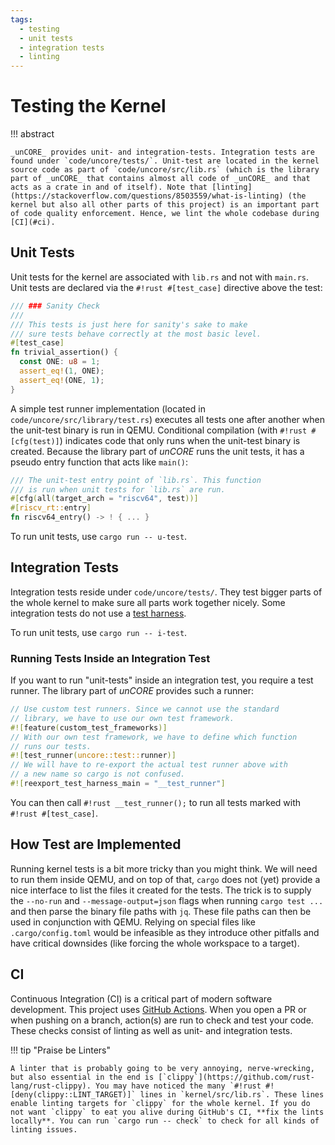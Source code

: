 ```yaml
---
tags:
  - testing
  - unit tests
  - integration tests
  - linting
---
```


# Testing the Kernel

!!! abstract

    _unCORE_ provides unit- and integration-tests. Integration tests are found under `code/uncore/tests/`. Unit-test are located in the kernel source code as part of `code/uncore/src/lib.rs` (which is the library part of _unCORE_ that contains almost all code of _unCORE_ and that acts as a crate in and of itself). Note that [linting](https://stackoverflow.com/questions/8503559/what-is-linting) (the kernel but also all other parts of this project) is an important part of code quality enforcement. Hence, we lint the whole codebase during [CI](#ci).

## Unit Tests

Unit tests for the kernel are associated with `lib.rs` and not with `main.rs`. Unit tests are declared via the `#!rust #[test_case]` directive above the test:

```rust linenums="1" hl_lines="5"
/// ### Sanity Check
///
/// This tests is just here for sanity's sake to make
/// sure tests behave correctly at the most basic level.
#[test_case]
fn trivial_assertion() {
  const ONE: u8 = 1;
  assert_eq!(1, ONE);
  assert_eq!(ONE, 1);
}
```

A simple test runner implementation (located in `code/uncore/src/library/test.rs`) executes all tests one after another when the unit-test binary is run in QEMU. Conditional compilation (with `#!rust #[cfg(test)]`) indicates code that only runs when the unit-test binary is created. Because the library part of _unCORE_ runs the unit tests, it has a pseudo entry function that acts like `main()`:

```rust hl_lines="5"
/// The unit-test entry point of `lib.rs`. This function
/// is run when unit tests for `lib.rs` are run.
#[cfg(all(target_arch = "riscv64", test))]
#[riscv_rt::entry]
fn riscv64_entry() -> ! { ... }
```

To run unit tests, use `cargo run -- u-test`.

## Integration Tests

Integration tests reside under `code/uncore/tests/`. They test bigger parts of the whole kernel to make sure all parts work together nicely. Some integration tests do not use a [test harness](https://doc.rust-lang.org/cargo/commands/cargo-test.html).

To run unit tests, use `cargo run -- i-test`.

### Running Tests Inside an Integration Test

If you want to run "unit-tests" inside an integration test, you require a test runner. The library part of _unCORE_ provides such a runner:

```rust linenums="1" hl_lines="3 6 9"
// Use custom test runners. Since we cannot use the standard
// library, we have to use our own test framework.
#![feature(custom_test_frameworks)]
// With our own test framework, we have to define which function
// runs our tests.
#![test_runner(uncore::test::runner)]
// We will have to re-export the actual test runner above with
// a new name so cargo is not confused.
#![reexport_test_harness_main = "__test_runner"]
```

You can then call `#!rust __test_runner();` to run all tests marked with `#!rust #[test_case]`.

## How Test are Implemented

Running kernel tests is a bit more tricky than you might think. We will need to run them inside QEMU, and on top of that, `cargo` does not (yet) provide a nice interface to list the files it created for the tests. The trick is to supply the `--no-run` and `--message-output=json` flags when running `cargo test ...` and then parse the binary file paths with `jq`. These file paths can then be used in conjunction with QEMU. Relying on special files like `.cargo/config.toml` would be infeasible as they introduce other pitfalls and have critical downsides (like forcing the whole workspace to a target).

## CI

Continuous Integration (CI) is a critical part of modern software development. This project uses [GitHub Actions](https://docs.github.com/en/actions). When you open a PR or when pushing on a branch, action(s) are run to check and test your code. These checks consist of linting as well as unit- and integration tests.

!!! tip "Praise be Linters"

    A linter that is probably going to be very annoying, nerve-wrecking, but also essential in the end is [`clippy`](https://github.com/rust-lang/rust-clippy). You may have noticed the many `#!rust #![deny(clippy::LINT_TARGET)]` lines in `kernel/src/lib.rs`. These lines enable linting targets for `clippy` for the whole kernel. If you do not want `clippy` to eat you alive during GitHub's CI, **fix the lints locally**. You can run `cargo run -- check` to check for all kinds of linting issues.
